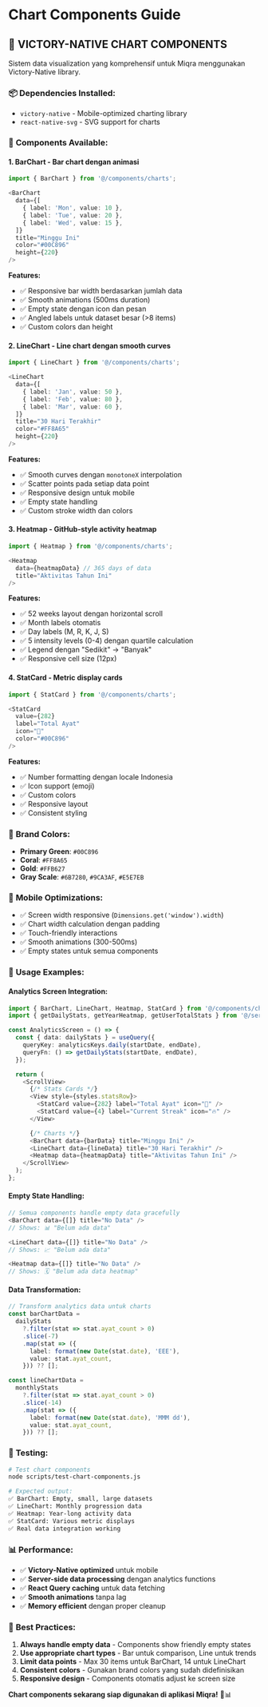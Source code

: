 # Chart Components Guide

## 🎨 **VICTORY-NATIVE CHART COMPONENTS**

Sistem data visualization yang komprehensif untuk Miqra menggunakan Victory-Native library.

### 📦 **Dependencies Installed:**

- `victory-native` - Mobile-optimized charting library
- `react-native-svg` - SVG support for charts

### 🧩 **Components Available:**

#### 1. **BarChart** - Bar chart dengan animasi

```typescript
import { BarChart } from '@/components/charts';

<BarChart
  data={[
    { label: 'Mon', value: 10 },
    { label: 'Tue', value: 20 },
    { label: 'Wed', value: 15 },
  ]}
  title="Minggu Ini"
  color="#00C896"
  height={220}
/>
```

**Features:**

- ✅ Responsive bar width berdasarkan jumlah data
- ✅ Smooth animations (500ms duration)
- ✅ Empty state dengan icon dan pesan
- ✅ Angled labels untuk dataset besar (>8 items)
- ✅ Custom colors dan height

#### 2. **LineChart** - Line chart dengan smooth curves

```typescript
import { LineChart } from '@/components/charts';

<LineChart
  data={[
    { label: 'Jan', value: 50 },
    { label: 'Feb', value: 80 },
    { label: 'Mar', value: 60 },
  ]}
  title="30 Hari Terakhir"
  color="#FF8A65"
  height={220}
/>
```

**Features:**

- ✅ Smooth curves dengan `monotoneX` interpolation
- ✅ Scatter points pada setiap data point
- ✅ Responsive design untuk mobile
- ✅ Empty state handling
- ✅ Custom stroke width dan colors

#### 3. **Heatmap** - GitHub-style activity heatmap

```typescript
import { Heatmap } from '@/components/charts';

<Heatmap
  data={heatmapData} // 365 days of data
  title="Aktivitas Tahun Ini"
/>
```

**Features:**

- ✅ 52 weeks layout dengan horizontal scroll
- ✅ Month labels otomatis
- ✅ Day labels (M, R, K, J, S)
- ✅ 5 intensity levels (0-4) dengan quartile calculation
- ✅ Legend dengan "Sedikit" → "Banyak"
- ✅ Responsive cell size (12px)

#### 4. **StatCard** - Metric display cards

```typescript
import { StatCard } from '@/components/charts';

<StatCard
  value={282}
  label="Total Ayat"
  icon="📖"
  color="#00C896"
/>
```

**Features:**

- ✅ Number formatting dengan locale Indonesia
- ✅ Icon support (emoji)
- ✅ Custom colors
- ✅ Responsive layout
- ✅ Consistent styling

### 🎨 **Brand Colors:**

- **Primary Green**: `#00C896`
- **Coral**: `#FF8A65`
- **Gold**: `#FFB627`
- **Gray Scale**: `#6B7280`, `#9CA3AF`, `#E5E7EB`

### 📱 **Mobile Optimizations:**

- ✅ Screen width responsive (`Dimensions.get('window').width`)
- ✅ Chart width calculation dengan padding
- ✅ Touch-friendly interactions
- ✅ Smooth animations (300-500ms)
- ✅ Empty states untuk semua components

### 🔧 **Usage Examples:**

#### **Analytics Screen Integration:**

```typescript
import { BarChart, LineChart, Heatmap, StatCard } from '@/components/charts';
import { getDailyStats, getYearHeatmap, getUserTotalStats } from '@/services/analytics';

const AnalyticsScreen = () => {
  const { data: dailyStats } = useQuery({
    queryKey: analyticsKeys.daily(startDate, endDate),
    queryFn: () => getDailyStats(startDate, endDate),
  });

  return (
    <ScrollView>
      {/* Stats Cards */}
      <View style={styles.statsRow}>
        <StatCard value={282} label="Total Ayat" icon="📖" />
        <StatCard value={4} label="Current Streak" icon="🔥" />
      </View>

      {/* Charts */}
      <BarChart data={barData} title="Minggu Ini" />
      <LineChart data={lineData} title="30 Hari Terakhir" />
      <Heatmap data={heatmapData} title="Aktivitas Tahun Ini" />
    </ScrollView>
  );
};
```

#### **Empty State Handling:**

```typescript
// Semua components handle empty data gracefully
<BarChart data={[]} title="No Data" />
// Shows: 📊 "Belum ada data"

<LineChart data={[]} title="No Data" />
// Shows: 📈 "Belum ada data"

<Heatmap data={[]} title="No Data" />
// Shows: 🗓️ "Belum ada data heatmap"
```

#### **Data Transformation:**

```typescript
// Transform analytics data untuk charts
const barChartData =
  dailyStats
    ?.filter(stat => stat.ayat_count > 0)
    .slice(-7)
    .map(stat => ({
      label: format(new Date(stat.date), 'EEE'),
      value: stat.ayat_count,
    })) ?? [];

const lineChartData =
  monthlyStats
    ?.filter(stat => stat.ayat_count > 0)
    .slice(-14)
    .map(stat => ({
      label: format(new Date(stat.date), 'MMM dd'),
      value: stat.ayat_count,
    })) ?? [];
```

### 🧪 **Testing:**

```bash
# Test chart components
node scripts/test-chart-components.js

# Expected output:
✅ BarChart: Empty, small, large datasets
✅ LineChart: Monthly progression data
✅ Heatmap: Year-long activity data
✅ StatCard: Various metric displays
✅ Real data integration working
```

### 📊 **Performance:**

- ✅ **Victory-Native optimized** untuk mobile
- ✅ **Server-side data processing** dengan analytics functions
- ✅ **React Query caching** untuk data fetching
- ✅ **Smooth animations** tanpa lag
- ✅ **Memory efficient** dengan proper cleanup

### 🎯 **Best Practices:**

1. **Always handle empty data** - Components show friendly empty states
2. **Use appropriate chart types** - Bar untuk comparison, Line untuk trends
3. **Limit data points** - Max 30 items untuk BarChart, 14 untuk LineChart
4. **Consistent colors** - Gunakan brand colors yang sudah didefinisikan
5. **Responsive design** - Components otomatis adjust ke screen size

**Chart components sekarang siap digunakan di aplikasi Miqra!** 🚀📊
